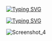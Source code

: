 

[![Typing SVG](https://readme-typing-svg.herokuapp.com?font=Fira+Code&size=15&pause=1000&color=3FF73D&width=435&lines=Hi+i'm+Brakions;Hola+soy+Brakions)](https://git.io/typing-svg)

[![Typing SVG](https://readme-typing-svg.herokuapp.com?font=Fira+Code&size=15&pause=1000&color=3FF73D&width=435&lines=I+am+currently+learning+these+technologies;Actualmente+estoy+aprendiendo+estas+tecnolog%C3%ADas)](https://git.io/typing-svg)

![Screenshot_4](https://user-images.githubusercontent.com/93687273/184557377-d4b7077d-a8a2-4755-988a-b53a0049a881.png)
